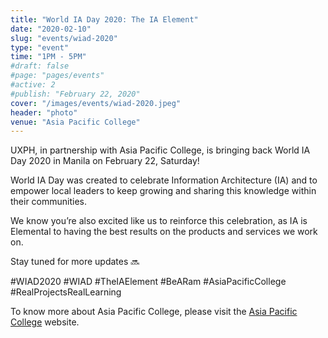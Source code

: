 ```yaml
---
title: "World IA Day 2020: The IA Element"
date: "2020-02-10"
slug: "events/wiad-2020"
type: "event"
time: "1PM - 5PM"
#draft: false
#page: "pages/events"
#active: 2
#publish: "February 22, 2020"
cover: "/images/events/wiad-2020.jpeg"
header: "photo"
venue: "Asia Pacific College"
---
```


<p>UXPH, in partnership with Asia Pacific College, is bringing back World IA Day 2020 in Manila on February 22, Saturday!</p>

<p>World IA Day was created to celebrate Information Architecture (IA) and to empower local leaders to keep growing and sharing this knowledge within their communities.</p>

<p>We know you’re also excited like us to reinforce this celebration, as IA is Elemental to having the best results on the products and services we work on.</p>

<p>Stay tuned for more updates 🔜</p>

<span class="blue">
	#WIAD2020 #WIAD #TheIAElement #BeARam #AsiaPacificCollege #RealProjectsRealLearning
</span>
<p>
	To know more about Asia Pacific College, please visit the <a href="https://www.apc.edu.ph" target="blank" class="blue">Asia Pacific College</a> website.
</p>
